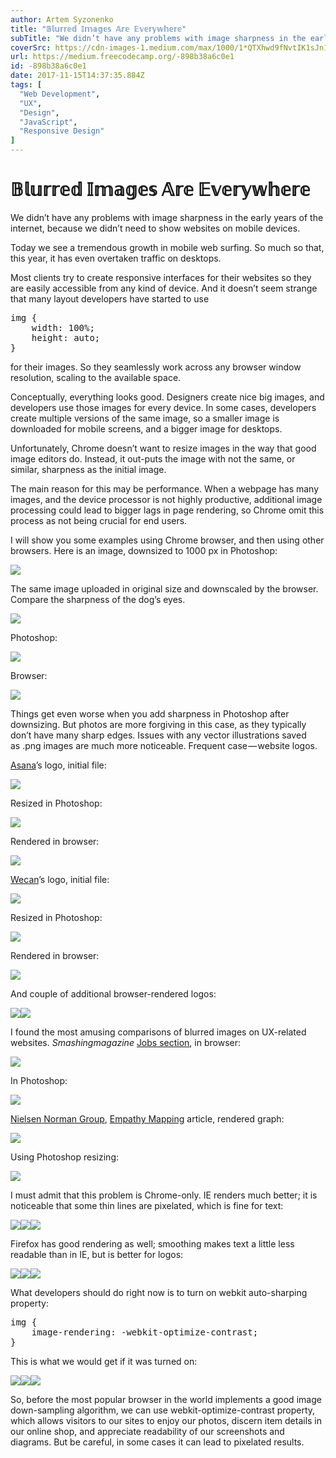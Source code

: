 ```yaml
---
author: Artem Syzonenko
title: "𝔹𝕝𝕦𝕣𝕣𝕖𝕕 𝕀𝕞𝕒𝕘𝕖𝕤 𝔸𝕣𝕖 𝔼𝕧𝕖𝕣𝕪𝕨𝕙𝕖𝕣𝕖"
subTitle: "We didn’t have any problems with image sharpness in the early years of the internet, because we didn’t need to show websites on mobile…"
coverSrc: https://cdn-images-1.medium.com/max/1000/1*QTXhwd9fNvtIK1sJn1yC3w.jpeg
url: https://medium.freecodecamp.org/-898b38a6c0e1
id: -898b38a6c0e1
date: 2017-11-15T14:37:35.884Z
tags: [
  "Web Development",
  "UX",
  "Design",
  "JavaScript",
  "Responsive Design"
]
---
```

# 𝔹𝕝𝕦𝕣𝕣𝕖𝕕 𝕀𝕞𝕒𝕘𝕖𝕤 𝔸𝕣𝕖 𝔼𝕧𝕖𝕣𝕪𝕨𝕙𝕖𝕣𝕖

We didn’t have any problems with image sharpness in the early years of the internet, because we didn’t need to show websites on mobile devices.

Today we see a tremendous growth in mobile web surfing. So much so that, this year, it has even overtaken traffic on desktops.

Most clients try to create responsive interfaces for their websites so they are easily accessible from any kind of device. And it doesn’t seem strange that many layout developers have started to use

<pre name="de4a" id="de4a" class="graf graf--pre graf-after--p">img {  
    width: 100%;  
    height: auto;  
}</pre>

for their images. So they seamlessly work across any browser window resolution, scaling to the available space.

Conceptually, everything looks good. Designers create nice big images, and developers use those images for every device. In some cases, developers create multiple versions of the same image, so a smaller image is downloaded for mobile screens, and a bigger image for desktops.

Unfortunately, Chrome doesn’t want to resize images in the way that good image editors do. Instead, it out-puts the image with not the same, or similar, sharpness as the initial image.

The main reason for this may be performance. When a webpage has many images, and the device processor is not highly productive, additional image processing could lead to bigger lags in page rendering, so Chrome omit this process as not being crucial for end users.

I will show you some examples using Chrome browser, and then using other browsers. Here is an image, downsized to 1000 px in Photoshop:

![](https://cdn-images-1.medium.com/max/2000/1*QTXhwd9fNvtIK1sJn1yC3w.jpeg)

The same image uploaded in original size and downscaled by the browser. Compare the sharpness of the dog’s eyes.

![](https://cdn-images-1.medium.com/max/2000/1*YUx8q6c4KSZCATS-ExsiUA.png)

Photoshop:

![](https://cdn-images-1.medium.com/max/2000/1*6mlqCoOWR-8rwZ2RDor9Bg.jpeg)

Browser:

![](https://cdn-images-1.medium.com/max/2000/1*KLIqpgYFeQBmaeAC5bm1fg.png)

Things get even worse when you add sharpness in Photoshop after downsizing. But photos are more forgiving in this case, as they typically don’t have many sharp edges. Issues with any vector illustrations saved as .png images are much more noticeable. Frequent case — website logos.

[Asana](https://asana.com/)’s logo, initial file:

![](https://cdn-images-1.medium.com/max/1600/0*TylfzK-hYzN2PM11.png)

Resized in Photoshop:

![](https://cdn-images-1.medium.com/max/1600/1*7Vt6ngwsKpWhfmSQb_SRwA.png)

Rendered in browser:

![](https://cdn-images-1.medium.com/max/1600/1*CtApACCiuIfaG32FPWr8uQ.png)

[Wecan](https://discourse.wekan.io/)’s logo, initial file:

![](https://cdn-images-1.medium.com/max/1600/1*g8_GnmkNWiHHncFtsNdg_A.png)

Resized in Photoshop:

![](https://cdn-images-1.medium.com/max/1600/1*lUiEwguiRH5wrojCU5DELQ.png)

Rendered in browser:

![](https://cdn-images-1.medium.com/max/1600/1*ID-Ag67U4h_Org6GJTOuNg.png)

And couple of additional browser-rendered logos:

![](https://cdn-images-1.medium.com/max/1600/1*DobH7f5-FHMadcES8CQ0pw.png)![](https://cdn-images-1.medium.com/max/1600/1*9ejmr6QnS3vyrz-N5HKP6A.png)

I found the most amusing comparisons of blurred images on UX-related websites. _Smashingmagazine_ [Jobs section](https://jobs.smashingmagazine.com/), in browser:

![](https://cdn-images-1.medium.com/max/1600/1*iX1tniAttwW27vStY3PREQ.png)

In Photoshop:

![](https://cdn-images-1.medium.com/max/1600/1*XWFgJI1j78RVY1KaeDLgRw.png)

[Nielsen Norman Group](https://www.nngroup.com), [Empathy Mapping](http://Empathy%20Mapping) article, rendered graph:

![](https://cdn-images-1.medium.com/max/1600/1*b_IxEqmN8kCjRLwpuDFYSA.png)

Using Photoshop resizing:

![](https://cdn-images-1.medium.com/max/1600/1*mWWlYNARZ7TbbdgCZ4haVg.png)

I must admit that this problem is Chrome-only. IE renders much better; it is noticeable that some thin lines are pixelated, which is fine for text:

![](https://cdn-images-1.medium.com/max/1600/1*4IgQzuhYIj8SEvfPZbDrHw.png)![](https://cdn-images-1.medium.com/max/1600/1*yXxpYBZzFJbglHa3ukz-KA.png)![](https://cdn-images-1.medium.com/max/1600/1*4Qm_LoCrDY8MihtmuYu6uQ.png)

Firefox has good rendering as well; smoothing makes text a little less readable than in IE, but is better for logos:

![](https://cdn-images-1.medium.com/max/1600/1*1Imkn2zFhC082vf9VUGthQ.png)![](https://cdn-images-1.medium.com/max/1600/1*csQrb4MZl1nM4qh5yC_wQQ.png)![](https://cdn-images-1.medium.com/max/1600/1*Z6k-Cd469hjbArgRDPkuIw.png)

What developers should do right now is to turn on webkit auto-sharping property:

<pre name="dd01" id="dd01" class="graf graf--pre graf-after--p"><span class="markup--quote markup--pre-quote is-other" name="anon_a7f57a63fc1a" data-creator-ids="anon">img {  
    image-rendering: -webkit-optimize-contrast;  
}</span></pre>

This is what we would get if it was turned on:

![](https://cdn-images-1.medium.com/max/1600/1*CKPVD5I4ZJIE0z4ijfWkTg.png)![](https://cdn-images-1.medium.com/max/1600/1*ZivzO65R4WCZjNegm5ppFQ.png)![](https://cdn-images-1.medium.com/max/1600/1*oDMeY6Lt36_UY4c4-huIQg.png)

So, before the most popular browser in the world implements a good image down-sampling algorithm, we can use webkit-optimize-contrast property, which allows visitors to our sites to enjoy our photos, discern item details in our online shop, and appreciate readability of our screenshots and diagrams. But be careful, in some cases it can lead to pixelated results.
